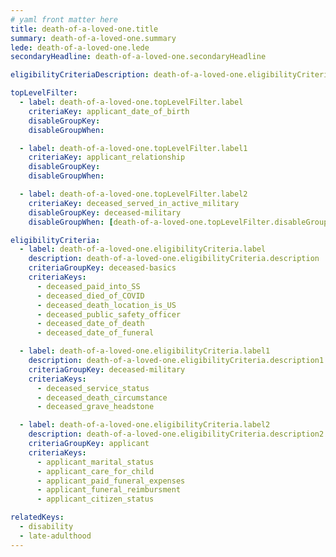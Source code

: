 ```yaml
---
# yaml front matter here
title: death-of-a-loved-one.title
summary: death-of-a-loved-one.summary
lede: death-of-a-loved-one.lede
secondaryHeadline: death-of-a-loved-one.secondaryHeadline

eligibilityCriteriaDescription: death-of-a-loved-one.eligibilityCriteriaDescription

topLevelFilter:
  - label: death-of-a-loved-one.topLevelFilter.label
    criteriaKey: applicant_date_of_birth
    disableGroupKey:
    disableGroupWhen:

  - label: death-of-a-loved-one.topLevelFilter.label1
    criteriaKey: applicant_relationship
    disableGroupKey:
    disableGroupWhen:

  - label: death-of-a-loved-one.topLevelFilter.label2
    criteriaKey: deceased_served_in_active_military
    disableGroupKey: deceased-military
    disableGroupWhen: [death-of-a-loved-one.topLevelFilter.disableGroupWhen]

eligibilityCriteria:
  - label: death-of-a-loved-one.eligibilityCriteria.label
    description: death-of-a-loved-one.eligibilityCriteria.description
    criteriaGroupKey: deceased-basics
    criteriaKeys:
      - deceased_paid_into_SS
      - deceased_died_of_COVID
      - deceased_death_location_is_US
      - deceased_public_safety_officer
      - deceased_date_of_death
      - deceased_date_of_funeral

  - label: death-of-a-loved-one.eligibilityCriteria.label1
    description: death-of-a-loved-one.eligibilityCriteria.description1
    criteriaGroupKey: deceased-military
    criteriaKeys:
      - deceased_service_status
      - deceased_death_circumstance
      - deceased_grave_headstone

  - label: death-of-a-loved-one.eligibilityCriteria.label2
    description: death-of-a-loved-one.eligibilityCriteria.description2
    criteriaGroupKey: applicant
    criteriaKeys:
      - applicant_marital_status
      - applicant_care_for_child
      - applicant_paid_funeral_expenses
      - applicant_funeral_reimbursment
      - applicant_citizen_status

relatedKeys:
  - disability
  - late-adulthood
---
```

